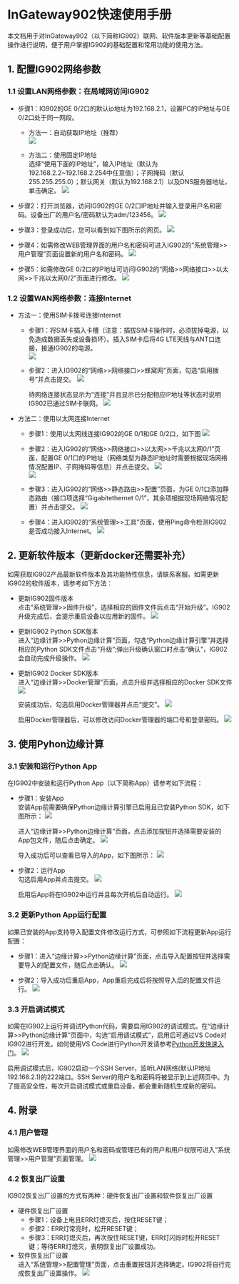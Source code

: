 # InGateway902快速使用手册
本文档用于对InGateway902（以下简称IG902）联网、软件版本更新等基础配置操作进行说明，便于用户掌握IG902的基础配置和常用功能的使用方法。

## 1. 配置IG902网络参数
### 1.1 设置LAN网络参数：在局域网访问IG902
- 步骤1：IG902的GE 0/2口的默认ip地址为192.168.2.1，设置PC的IP地址与GE 0/2口处于同一网段。  
  - 方法一：自动获取IP地址（推荐）  <br/>
     ![](./images/2019-11-07-10-36-47.png)  

  
  - 方法二：使用固定IP地址  <br/>
    选择“使用下面的IP地址”，输入IP地址（默认为192.168.2.2~192.168.2.254中任意值）；子网掩码（默认255.255.255.0）；默认网关（默认为192.168.2.1）以及DNS服务器地址，单击确定。
    ![](images/2020-01-13-10-16-08.png)   

  
- 步骤2：打开浏览器，访问IG902的GE 0/2口IP地址并输入登录用户名和密码。设备出厂的用户名/密码默认为adm/123456。
![](images/2020-01-13-10-51-57.png)  

- 步骤3：登录成功后，您可以看到如下图所示的网页。
![](images/2020-01-13-10-52-29.png)  

- 步骤4：如需修改WEB管理界面的用户名和密码可进入IG902的“系统管理>>用户管理”页面设置新的用户名和密码。
 ![](images/2020-01-13-13-21-42.png)  

- 步骤5：如需修改GE 0/2口的IP地址可访问IG902的“网络>>网络接口>>以太网>>千兆以太网0/2”页面进行修改。
![](images/2020-01-13-10-54-00.png)  

### 1.2 设置WAN网络参数：连接Internet
  - 方法一：使用SIM卡拨号连接Internet
    - 步骤1：将SIM卡插入卡槽（注意：插拔SIM卡操作时，必须拔掉电源，以免造成数据丢失或设备损坏）。插入SIM卡后将4G LTE天线与ANT口连接，接通IG902的电源。  
      ![](./images/2019-11-07-13-21-24.png)  

    - 步骤2：进入IG902的“网络>>网络接口>>蜂窝网”页面，勾选“启用拨号”并点击提交。
     ![](images/2020-01-13-13-43-16.png)  
     
      待网络连接状态显示为“连接”并且显示已分配相应IP地址等状态时说明IG902已通过SIM卡联网。 
      ![](images/2020-01-13-13-48-18.png)

  - 方法二：使用以太网连接Internet
    - 步骤1：使用以太网线连接IG902的GE 0/1和GE 0/2口，如下图
      ![](images/2020-01-13-18-43-38.png)  

    - 步骤2：进入IG902的“网络>>网络接口>>以太网>>千兆以太网0/1”页面，配置GE 0/1口的IP地址（网络类型为静态IP地址时需要根据现场网络情况配置IP、子网掩码等信息）并点击提交。
![](images/2020-01-13-13-57-07.png)  
![](images/2020-01-13-13-57-33.png)  

    - 步骤3：进入IG902的“网络>>静态路由>>配置”页面，为GE 0/1口添加静态路由（接口项选择“Gigabitethernet 0/1”，其余项根据现场网络情况配置）并点击提交。
    ![](images/2020-01-13-15-10-47.png)  

    - 步骤4：进入IG902的“系统管理>>工具”页面，使用Ping命令检测IG902是否成功接入Internet。
  ![](images/2020-01-13-15-23-46.png)

## 2. 更新软件版本（更新docker还需要补充）
如需获取IG902产品最新软件版本及其功能特性信息，请联系客服。如需更新IG902的软件版本，请参考如下方法：
- 更新IG902固件版本  
  点击“系统管理>>固件升级”，选择相应的固件文件后点击“开始升级”。IG902升级完成后，会提示重启设备以应用新的固件。
![](images/2020-01-13-18-53-19.png)  

- 更新IG902 Python SDK版本  
进入“边缘计算>>Python边缘计算”页面，勾选“Python边缘计算引擎”并选择相应的Python SDK文件点击“升级”;弹出升级确认窗口时点击“确认”，IG902会自动完成升级操作。
![](images/2020-02-10-11-49-57.png)  

- 更新IG902 Docker SDK版本  
进入“边缘计算>>Docker管理”页面，点击升级并选择相应的Docker SDK文件
![](images/2020-02-10-14-13-15.png)  

  安装成功后，勾选启用Docker管理器并点击“提交”。
![](images/2020-01-21-14-26-59.png)  
   
  启用Docker管理器后，可以修改访问Docker管理器的端口号和登录密码。
![](images/2020-01-19-11-05-02.png)

## 3. 使用Pyhon边缘计算
### 3.1 安装和运行Python App
在IG902中安装和运行Python App（以下简称App）请参考如下流程：
- 步骤1：安装App  
  安装App前需要确保Python边缘计算引擎已启用且已安装Python SDK，如下图所示：
  ![](images/2020-02-10-10-11-10.png)  

  进入“边缘计算>>Python边缘计算”页面，点击添加按钮并选择需要安装的App包文件，随后点击确定。
  ![](images/2020-02-10-10-13-29.png)  

  导入成功后可以查看已导入的App，如下图所示：
  ![](images/2020-02-10-10-16-55.png)
- 步骤2：运行App  
  勾选启用App并点击提交。
  ![](images/2020-02-10-10-35-53.png)  

  启用后App将在IG902中运行并且每次开机后自动运行。
  ![](images/2020-02-10-10-38-59.png)

### 3.2 更新Python App运行配置
如果已安装的App支持导入配置文件修改运行方式，可参照如下流程更新App运行配置：
- 步骤1：进入“边缘计算>>Python边缘计算”页面，点击导入配置按钮并选择需要导入的配置文件，随后点击确认。
  ![](images/2020-02-10-10-43-06.png)  
  
- 步骤2：导入成功后重启App，App重启完成后将按照导入后的配置文件运行。
  ![](images/2020-02-10-10-45-55.png)
### 3.3 开启调试模式
如需在IG902上运行并调试Python代码，需要启用IG902的调试模式。在“边缘计算>>Python边缘计算”页面中，勾选“启用调试模式”，启用后可通过VS Code对IG902进行开发。如何使用VS Code进行Python开发请参考[Python开发快速入门](https://ingateway-development-docs.readthedocs.io/zh_CN/latest/QuickStart.html)。
![](images/2020-02-10-11-00-28.png)

启用调试模式后，IG902启动一个SSH Server，监听LAN网络(默认IP地址192.168.2.1)的222端口。SSH Server的用户名和密码将被显示到上述网页中。为了提高安全性，每次开启调试模式或重启设备，都会重新随机生成新的密码。

## 4. 附录
### 4.1 用户管理
如需修改WEB管理界面的用户名和密码或管理已有的用户和用户权限可进入“系统管理>>用户管理”页面管理。
![](images/2020-02-10-11-03-20.png)

### 4.2 恢复出厂设置
IG902恢复出厂设置的方式有两种：硬件恢复出厂设置和软件恢复出厂设置
- 硬件恢复出厂设置
  - 步骤1：设备上电且ERR灯熄灭后，按住RESET键；
  - 步骤2：ERR灯常亮时，松开RESET键；
  - 步骤3：ERR灯熄灭后，再次按住RESET键，ERR灯闪烁时松开RESET键；等待ERR灯熄灭，表明恢复出厂设置成功。
- 软件恢复出厂设置  
  进入“系统管理>>配置管理”页面，点击重置按钮并选择确定。IG902将自行完成恢复出厂设置操作。
  ![](images/2020-02-10-11-18-16.png)